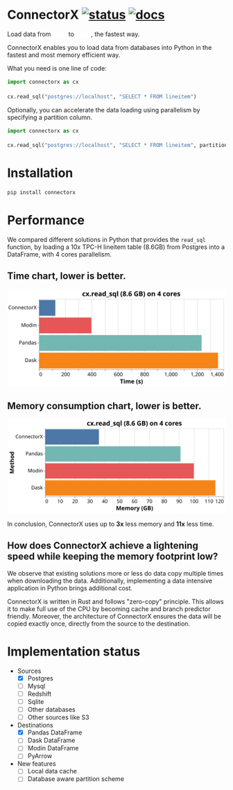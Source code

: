 # ConnectorX [![status][ci_badge]][ci_page] [![docs][docs_badge]][docs_page]

[ci_badge]: https://github.com/sfu-db/connector-agent/workflows/ci/badge.svg
[ci_page]: https://github.com/sfu-db/connector-agent/actions

[docs_badge]: https://github.com/sfu-db/connector-agent/workflows/docs/badge.svg
[docs_page]: https://sfu-db.github.io/connector-agent/connector_agent/

Load data from <img src="assets/sources.gif" width="6.5%" style="margin-bottom: -2px"/> to <img src="assets/destinations.gif" width="7%" style="margin-bottom: -2px"/>, the fastest way.


ConnectorX enables you to load data from databases into Python in the fastest and most memory efficient way.

What you need is one line of code:
```python
import connectorx as cx

cx.read_sql("postgres://localhost", "SELECT * FROM lineitem")
```

Optionally, you can accelerate the data loading using parallelism by specifying a partition column.
```python
import connectorx as cx

cx.read_sql("postgres://localhost", "SELECT * FROM lineitem", partition_on="l_orderkey", partition_num=10)
```

# Installation

```bash
pip install connectorx
```
# Performance

We compared different solutions in Python that provides the `read_sql` function, by loading a 10x TPC-H lineitem table (8.6GB) from Postgres into a DataFrame, with 4 cores parallelism. 

## Time chart, lower is better.
<p align="center"><img alt="time chart" src="assets/time.svg"/></p>

## Memory consumption chart, lower is better.
<p align="center"><img alt="memory chart" src="assets/memory.svg"/></p>


In conclusion, ConnectorX uses up to **3x** less memory and **11x** less time.

## How does ConnectorX achieve a lightening speed while keeping the memory footprint low?

We observe that existing solutions more or less do data copy multiple times when downloading the data.
Additionally, implementing a data intensive application in Python brings additional cost.

ConnectorX is written in Rust and follows "zero-copy" principle.
This allows it to make full use of the CPU by becoming cache and branch predictor friendly. Moreover, the architecture of ConnectorX ensures the data will be copied exactly once, directly from the source to the destination.

# Implementation status

* Sources
  - [x] Postgres
  - [ ] Mysql
  - [ ] Redshift
  - [ ] Sqlite
  - [ ] Other databases
  - [ ] Other sources like S3
* Destinations
  - [x] Pandas DataFrame
  - [ ] Dask DataFrame
  - [ ] Modin DataFrame
  - [ ] PyArrow
* New features
  - [ ] Local data cache
  - [ ] Database aware partition scheme
